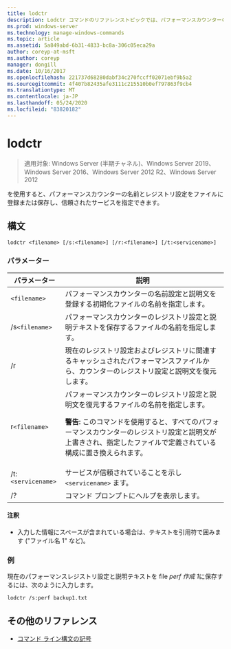 ```yaml
---
title: lodctr
description: Lodctr コマンドのリファレンストピックでは、パフォーマンスカウンターの名前とレジストリ設定をファイルに登録または保存し、信頼されたサービスを指定することができます。
ms.prod: windows-server
ms.technology: manage-windows-commands
ms.topic: article
ms.assetid: 5a849abd-6b31-4833-bc8a-306c05eca29a
author: coreyp-at-msft
ms.author: coreyp
manager: dongill
ms.date: 10/16/2017
ms.openlocfilehash: 221737d68280dabf34c270fccff02071ebf9b5a2
ms.sourcegitcommit: 4f407b82435afe3111c215510b0ef797863f9cb4
ms.translationtype: MT
ms.contentlocale: ja-JP
ms.lasthandoff: 05/24/2020
ms.locfileid: "83820182"
---
```

# <a name="lodctr"></a>lodctr

> 適用対象: Windows Server (半期チャネル)、Windows Server 2019、Windows Server 2016、Windows Server 2012 R2、Windows Server 2012

を使用すると、パフォーマンスカウンターの名前とレジストリ設定をファイルに登録または保存し、信頼されたサービスを指定できます。

## <a name="syntax"></a>構文

```
lodctr <filename> [/s:<filename>] [/r:<filename>] [/t:<servicename>]
```

### <a name="parameters"></a>パラメーター

| パラメーター | 説明 |
| --------- | ----------- |
| `<filename>` | パフォーマンスカウンターの名前設定と説明文を登録する初期化ファイルの名前を指定します。 |
| /s`<filename>` | パフォーマンスカウンターのレジストリ設定と説明テキストを保存するファイルの名前を指定します。 |
| /r | 現在のレジストリ設定およびレジストリに関連するキャッシュされたパフォーマンスファイルから、カウンターのレジストリ設定と説明文を復元します。 |
| r`<filename>` | パフォーマンスカウンターのレジストリ設定と説明文を復元するファイルの名前を指定します。<p>**警告:** このコマンドを使用すると、すべてのパフォーマンスカウンターのレジストリ設定と説明文が上書きされ、指定したファイルで定義されている構成に置き換えられます。 |
| /t: `<servicename>` | サービスが信頼されていることを示し `<servicename>` ます。 |
| /? | コマンド プロンプトにヘルプを表示します。 |

#### <a name="remarks"></a>注釈

- 入力した情報にスペースが含まれている場合は、テキストを引用符で囲みます ("ファイル名 1" など)。

### <a name="examples"></a>例

現在のパフォーマンスレジストリ設定と説明テキストを file *perf 作成 1*に保存するには、次のように入力します。

```
lodctr /s:perf backup1.txt
```

## <a name="additional-references"></a>その他のリファレンス

- [コマンド ライン構文の記号](command-line-syntax-key.md)
